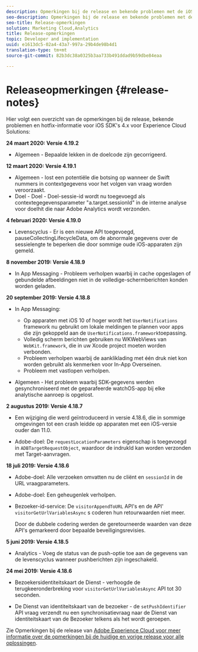 ```yaml
---
description: Opmerkingen bij de release en bekende problemen met de iOS SDK's 4.x voor Experience Cloud Solutions.
seo-description: Opmerkingen bij de release en bekende problemen met de iOS SDK's 4.x voor Experience Cloud Solutions.
seo-title: Release-opmerkingen
solution: Marketing Cloud,Analytics
title: Release-opmerkingen
topic: Developer and implementation
uuid: e1613dc5-02a4-43a7-997a-29b4de98b4d1
translation-type: tm+mt
source-git-commit: 82b3dc38a0325b3aa733b491ddad9b59dbe84eaa

---
```



# Releaseopmerkingen {#release-notes}

Hier volgt een overzicht van de opmerkingen bij de release, bekende problemen en hotfix-informatie voor iOS SDK&#39;s 4.x voor Experience Cloud Solutions:

**24 maart 2020: Versie 4.19.2**

* Algemeen - Bepaalde lekken in de doelcode zijn gecorrigeerd.

**12 maart 2020: Versie 4.19.1**

* Algemeen - lost een potentiële die botsing op wanneer de Swift nummers in contextgegevens voor het volgen van vraag worden veroorzaakt.
* Doel - Doel - Doel-sessie-id wordt nu toegevoegd als contextegegevensparameter &quot;a.target.sessionId&quot; in de interne analyse voor doelhit die naar Adobe Analytics wordt verzonden.

**4 februari 2020: Versie 4.19.0**

* Levenscyclus - Er is een nieuwe API toegevoegd, pauseCollectingLifecycleData, om de abnormale gegevens over de sessielengte te beperken die door sommige oude iOS-apparaten zijn gemeld.

**8 november 2019: Versie 4.18.9**

* In App Messaging - Probleem verholpen waarbij in cache opgeslagen of gebundelde afbeeldingen niet in de volledige-schermberichten konden worden geladen.

**20 september 2019: Versie 4.18.8**

* In App Messaging:

   * Op apparaten met iOS 10 of hoger wordt het `UserNotifications` framework nu gebruikt om lokale meldingen te plannen voor apps die zijn gekoppeld aan de `UserNotifications.framework`toepassing.
   * Volledig scherm berichten gebruiken nu WKWebViews van `WebKit.framework`, die in uw Xcode project moeten worden verbonden.
   * Probleem verholpen waarbij de aankliklading met één druk niet kon worden gebruikt als kenmerken voor In-App Overseinen.
   * Probleem met vastlopen verholpen.

* Algemeen - Het probleem waarbij SDK-gegevens werden gesynchroniseerd met de geparafeerde watchOS-app bij elke analytische aanroep is opgelost.

**2 augustus 2019: Versie 4.18.7**

* Een wijziging die werd geïntroduceerd in versie 4.18.6, die in sommige omgevingen tot een crash leidde op apparaten met een iOS-versie ouder dan 11.0.

* Adobe-doel: De `requestLocationParameters` eigenschap is toegevoegd in `ADBTargetRequestObject`, waardoor de indrukId kan worden verzonden met Target-aanvragen.

**18 juli 2019: Versie 4.18.6**

* Adobe-doel: Alle verzoeken omvatten nu de cliënt en `sessionId` in de URL vraagparameters.
* Adobe-doel: Een geheugenlek verholpen.
* Bezoeker-id-service: De `visitorAppendToURL` API&#39;s en de API&#39; `visitorGetUrlVariablesAsync` s coderen hun retourwaarden niet meer.

   Door de dubbele codering werden de geretourneerde waarden van deze API&#39;s gemarkeerd door bepaalde beveiligingsrevisies.

**5 juni 2019: Versie 4.18.5**

* Analytics - Voeg de status van de push-optie toe aan de gegevens van de levenscyclus wanneer pushberichten zijn ingeschakeld.

**24 mei 2019: Versie 4.18.6**

* Bezoekersidentiteitskaart de Dienst - verhoogde de terugkeeronderbreking voor
   `visitorGetUrlVariablesAsync` API tot 30 seconden.

* De Dienst van identiteitskaart van de bezoeker - de `setPushIdentifier` API vraag verzendt nu een synchronisatievraag naar de Dienst van identiteitskaart van de Bezoeker telkens als het wordt geroepen.

Zie Opmerkingen bij de release van [Adobe Experience Cloud voor meer informatie over de opmerkingen bij de huidige en vorige release voor alle oplossingen](https://docs.adobe.com/content/help/en/release-notes/experience-cloud/current.html).
